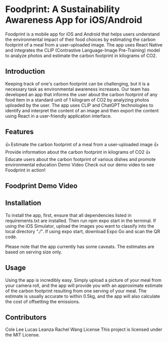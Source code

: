 # Foodprint: A Sustainability Awareness App for iOS/Android
Foodprint is a mobile app for iOS and Android that helps users understand the environmental impact of their food choices by estimating the carbon footprint of a meal from a user-uploaded image. The app uses React Native and integrates the CLIP (Contrastive Language-Image Pre-Training) model to analyze photos and estimate the carbon footprint in kilograms of CO2.

## Introduction
Keeping track of one's carbon footprint can be challenging, but it is a necessary task as environmental awareness increases. Our team has developed an app that informs the user about the carbon footprint of any food item in a standard unit of 1 kilogram of CO2 by analyzing photos uploaded by the user. The app uses CLIP and ChatGPT technologies to identify and interpret the content of an image and then export the content using React in a user-friendly application interface.

## Features
:+1: Estimate the carbon footprint of a meal from a user-uploaded image
:+1: Provide information about the carbon footprint in kilograms of CO2
:+1: Educate users about the carbon footprint of various dishes and promote environmental education
Demo Video
Check out our demo video to see Foodprint in action!

## Foodprint Demo Video

## Installation
To install the app, first, ensure that all dependencies listed in requirements.txt are installed. Then run npm expo start in the terminal. If using the iOS Simulator, upload the images you want to classify into the local directory "./". If using expo start, download Expo Go and scan the QR code.

Please note that the app currently has some caveats. The estimates are based on serving size only.

## Usage
Using the app is incredibly easy. Simply upload a picture of your meal from your camera roll, and the app will provide you with an approximate estimate of the carbon footprint resulting from one serving of your meal. The estimate is usually accurate to within 0.5kg, and the app will also calculate the cost of offsetting the emissions.

## Contributors
Cole Lee
Lucas Leanza
Rachel Wang
License
This project is licensed under the MIT License.
